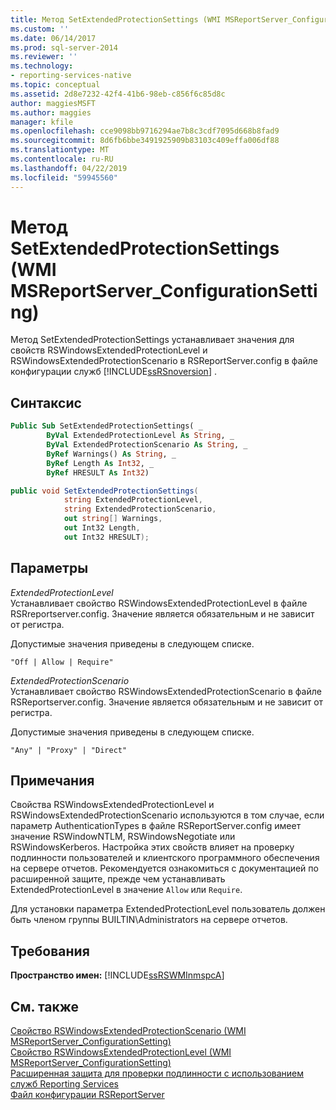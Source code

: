 ```yaml
---
title: Метод SetExtendedProtectionSettings (WMI MSReportServer_ConfigurationSetting) | Документы Майкрософт
ms.custom: ''
ms.date: 06/14/2017
ms.prod: sql-server-2014
ms.reviewer: ''
ms.technology:
- reporting-services-native
ms.topic: conceptual
ms.assetid: 2d8e7232-42f4-41b6-98eb-c856f6c85d8c
author: maggiesMSFT
ms.author: maggies
manager: kfile
ms.openlocfilehash: cce9098bb9716294ae7b8c3cdf7095d668b8fad9
ms.sourcegitcommit: 8d6fb6bbe3491925909b83103c409effa006df88
ms.translationtype: MT
ms.contentlocale: ru-RU
ms.lasthandoff: 04/22/2019
ms.locfileid: "59945560"
---
```

# <a name="setextendedprotectionsettings-method-wmi-msreportserverconfigurationsetting"></a>Метод SetExtendedProtectionSettings (WMI MSReportServer_ConfigurationSetting)
  Метод SetExtendedProtectionSettings устанавливает значения для свойств RSWindowsExtendedProtectionLevel и RSWindowsExtendedProtectionScenario в RSReportServer.config в файле конфигурации служб [!INCLUDE[ssRSnoversion](../../includes/ssrsnoversion-md.md)] .  
  
## <a name="syntax"></a>Синтаксис  
  
```vb  
Public Sub SetExtendedProtectionSettings( _  
        ByVal ExtendedProtectionLevel As String, _  
        ByVal ExtendedProtectionScenario As String, _  
        ByRef Warnings() As String, _  
        ByRef Length As Int32, _  
        ByRef HRESULT As Int32)  
```  
  
```csharp  
public void SetExtendedProtectionSettings(  
            string ExtendedProtectionLevel,  
            string ExtendedProtectionScenario,  
            out string[] Warnings,  
            out Int32 Length,  
            out Int32 HRESULT);  
```  
  
## <a name="parameters"></a>Параметры  
 *ExtendedProtectionLevel*  
 Устанавливает свойство RSWindowsExtendedProtectionLevel в файле RSRreportserver.config. Значение является обязательным и не зависит от регистра.  
  
 Допустимые значения приведены в следующем списке.  
  
 `"Off | Allow | Require"`  
  
 *ExtendedProtectionScenario*  
 Устанавливает свойство RSWindowsExtendedProtectionScenario в файле RSReportserver.config. Значение является обязательным и не зависит от регистра.  
  
 Допустимые значения приведены в следующем списке.  
  
 `"Any" | "Proxy" | "Direct"`  
  
## <a name="remarks"></a>Примечания  
 Свойства RSWindowsExtendedProtectionLevel и RSWindowsExtendedProtectionScenario используются в том случае, если параметр AuthenticationTypes в файле RSReportServer.config имеет значение RSWindowNTLM, RSWindowsNegotiate или RSWindowsKerberos. Настройка этих свойств влияет на проверку подлинности пользователей и клиентского программного обеспечения на сервере отчетов. Рекомендуется ознакомиться с документацией по расширенной защите, прежде чем устанавливать ExtendedProtectionLevel в значение `Allow` или `Require`.  
  
 Для установки параметра ExtendedProtectionLevel пользователь должен быть членом группы BUILTIN\Administrators на сервере отчетов.  
  
## <a name="requirements"></a>Требования  
 **Пространство имен:** [!INCLUDE[ssRSWMInmspcA](../../includes/ssrswminmspca-md.md)]  
  
## <a name="see-also"></a>См. также  
 [Свойство RSWindowsExtendedProtectionScenario (WMI MSReportServer_ConfigurationSetting)](rswindowsextendedprotectionscenario-property.md)   
 [Свойство RSWindowsExtendedProtectionLevel (WMI MSReportServer_ConfigurationSetting)](rswindowsextendedprotectionlevel-property.md)   
 [Расширенная защита для проверки подлинности с использованием служб Reporting Services](../security/extended-protection-for-authentication-with-reporting-services.md)   
 [Файл конфигурации RSReportServer](../report-server/rsreportserver-config-configuration-file.md)  
  
  
